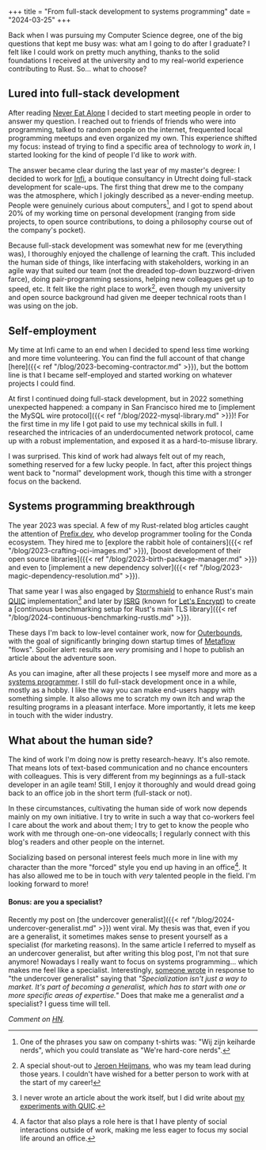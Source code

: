 +++
title = "From full-stack development to systems programming"
date = "2024-03-25"
+++

Back when I was pursuing my Computer Science degree, one of the big questions that kept me busy was: what am I going to do after I graduate? I felt like I could work on pretty much anything, thanks to the solid foundations I received at the university and to my real-world experience contributing to Rust. So... what to choose?

## Lured into full-stack development

After reading [Never Eat Alone](https://www.goodreads.com/book/show/84699.Never_Eat_Alone) I decided to start meeting people in order to answer my question. I reached out to friends of friends who were into programming, talked to random people on the internet, frequented local programming meetups and even organized my own. This experience shifted my focus: instead of trying to find a specific area of technology to _work in_, I started looking for the kind of people I'd like to _work with_.

The answer became clear during the last year of my master's degree: I decided to work for [Infi](https://infi.nl/), a boutique consultancy in Utrecht doing full-stack development for scale-ups. The first thing that drew me to the company was the atmosphere, which I jokingly described as a never-ending meetup. People were genuinely curious about computers[^1], and I got to spend about 20% of my working time on personal development (ranging from side projects, to open source contributions, to doing a philosophy course out of the company's pocket).

Because full-stack development was somewhat new for me (everything was), I thoroughly enjoyed the challenge of learning the craft. This included the human side of things, like interfacing with stakeholders, working in an agile way that suited our team (not the dreaded top-down buzzword-driven farce), doing pair-programming sessions, helping new colleagues get up to speed, etc. It felt like the right place to work[^2], even though my university and open source background had given me deeper technical roots than I was using on the job.

## Self-employment

My time at Infi came to an end when I decided to spend less time working and more time volunteering. You can find the full account of that change [here]({{< ref "/blog/2023-becoming-contractor.md" >}}), but the bottom line is that I became self-employed and started working on whatever projects I could find.

At first I continued doing full-stack development, but in 2022 something unexpected happened: a company in San Francisco hired me to [implement the MySQL wire protocol]({{< ref "/blog/2022-mysql-library.md" >}})! For the first time in my life I got paid to use my technical skills in full. I researched the intricacies of an underdocumented network protocol, came up with a robust implementation, and exposed it as a hard-to-misuse library.

I was surprised. This kind of work had always felt out of my reach, something reserved for a few lucky people. In fact, after this project things went back to "normal" development work, though this time with a stronger focus on the backend.

## Systems programming breakthrough

The year 2023 was special. A few of my Rust-related blog articles caught the attention of [Prefix.dev](https://prefix.dev), who develop programmer tooling for the Conda ecosystem. They hired me to [explore the rabbit hole of containers]({{< ref "/blog/2023-crafting-oci-images.md" >}}), [boost development of their open source libraries]({{< ref "/blog/2023-birth-package-manager.md" >}}) and even to [implement a new dependency solver]({{< ref "/blog/2023-magic-dependency-resolution.md" >}}).

That same year I was also engaged by [Stormshield](https://www.stormshield.com/) to enhance Rust's main [QUIC](https://en.wikipedia.org/wiki/QUIC) implementation[^3] and later by [ISRG](https://www.abetterinternet.org/) (known for [Let's Encrypt](https://letsencrypt.org/)) to create a [continuous benchmarking setup for Rust's main TLS library]({{< ref "/blog/2024-continuous-benchmarking-rustls.md" >}}).

These days I'm back to low-level container work, now for [Outerbounds](https://outerbounds.com/), with the goal of significantly bringing down startup times of [Metaflow](https://github.com/Netflix/metaflow) "flows". Spoiler alert: results are _very_ promising and I hope to publish an article about the adventure soon.

As you can imagine, after all these projects I see myself more and more as a [systems programmer](https://en.wikipedia.org/wiki/Systems_programming). I still do full-stack development once in a while, mostly as a hobby. I like the way you can make end-users happy with something simple. It also allows me to scratch my own itch and wrap the resulting programs in a pleasant interface. More importantly, it lets me keep in touch with the wider industry.

## What about the human side?

The kind of work I'm doing now is pretty research-heavy. It's also remote. That means lots of text-based communication and no chance encounters with colleagues. This is very different from my beginnings as a full-stack developer in an agile team! Still, I enjoy it thoroughly and would dread going back to an office job in the short term (full-stack or not).

In these circumstances, cultivating the human side of work now depends mainly on my own initiative. I try to write in such a way that co-workers feel I care about the work and about them; I try to get to know the people who work with me through one-on-one videocalls; I regularly connect with this blog's readers and other people on the internet.

Socializing based on personal interest feels much more in line with my character than the more "forced" style you end up having in an office[^4]. It has also allowed me to be in touch with _very_ talented people in the field. I'm looking forward to more!

#### Bonus: are you a specialist?

Recently my post on [the undercover generalist]({{< ref "/blog/2024-undercover-generalist.md" >}}) went viral. My thesis was that, even if you are a generalist, it sometimes makes sense to present yourself as a specialist (for marketing reasons). In the same article I referred to myself as an undercover generalist, but after writing this blog post, I'm not that sure anymore! Nowadays I really want to focus on systems programming... which makes me feel like a specialist. Interestingly, [someone wrote](https://gusvanhorn.blogspot.com/2024/02/marketing-isnt-only-reason-to-specialize.html) in response to "the undercover generalist" saying that _"Specialization isn't just a way to market. It's part of becoming a generalist, which has to start with one or more specific areas of expertise."_ Does that make me a generalist _and_ a specialist? I guess time will tell.

_Comment on [HN](https://news.ycombinator.com/item?id=39817026)._

[^1]: One of the phrases you saw on company t-shirts was: "Wij zijn keiharde nerds", which you could translate as "We're hard-core nerds".
[^2]: A special shout-out to [Jeroen Heijmans](https://github.com/jeroenheijmans/), who was my team lead during those years. I couldn't have wished for a better person to work with at the start of my career!
[^3]: I never wrote an article about the work itself, but I did write about [my experiments with QUIC](https://ochagavia.nl/blog/hangman-over-quic/).
[^4]: A factor that also plays a role here is that I have plenty of social interactions outside of work, making me less eager to focus my social life around an office.